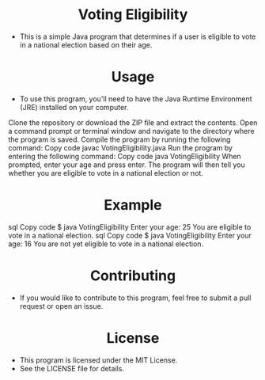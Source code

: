 <h1 align="center">Voting Eligibility</h1>

- This is a simple Java program that determines if a user is eligible to vote in a national election based on their age.

<h1 align="center">Usage</h1>

- To use this program, you'll need to have the Java Runtime Environment (JRE) installed on your computer.

Clone the repository or download the ZIP file and extract the contents.
Open a command prompt or terminal window and navigate to the directory where the program is saved.
Compile the program by running the following command:
Copy code
javac VotingEligibility.java
Run the program by entering the following command:
Copy code
java VotingEligibility
When prompted, enter your age and press enter.
The program will then tell you whether you are eligible to vote in a national election or not.
<h1 align="center">Example</h1>

sql
Copy code
$ java VotingEligibility
Enter your age: 25
You are eligible to vote in a national election.
sql
Copy code
$ java VotingEligibility
Enter your age: 16
You are not yet eligible to vote in a national election.
<h1 align="center">Contributing</h1>

- If you would like to contribute to this program, feel free to submit a pull request or open an issue.

<h1 align="center">License</h1>

- This program is licensed under the MIT License.
- See the LICENSE file for details.
